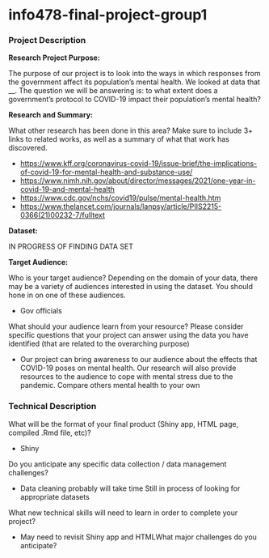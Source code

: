 # info478-final-project-group1

### Project Description

**Research Project Purpose:**

The purpose of our project is to look into the ways in which responses from the government affect its population’s mental health. We looked at data that __. The question we will be answering is: to what extent does a government’s protocol to COVID-19 impact their population’s mental health?

**Research and Summary:**

What other research has been done in this area? Make sure to include 3+ links to related works, as well as a summary of what that work has discovered. 

- https://www.kff.org/coronavirus-covid-19/issue-brief/the-implications-of-covid-19-for-mental-health-and-substance-use/
- https://www.nimh.nih.gov/about/director/messages/2021/one-year-in-covid-19-and-mental-health
- https://www.cdc.gov/nchs/covid19/pulse/mental-health.htm 
- https://www.thelancet.com/journals/lanpsy/article/PIIS2215-0366(21)00232-7/fulltext

**Dataset:**

IN PROGRESS OF FINDING DATA SET

**Target Audience:**

Who is your target audience? Depending on the domain of your data, there may be a variety of audiences interested in using the dataset. You should hone in on one of these audiences. 

- Gov officials 

What should your audience learn from your resource? Please consider specific questions that your project can answer using the data you have identified (that are related to the overarching purpose)

- Our project can bring awareness to our audience about the effects that COVID-19 poses on mental health. Our research will also provide resources to the audience to cope with mental stress due to the pandemic. Compare others mental health to your own 

### Technical Description

What will be the format of your final product (Shiny app, HTML page, compiled .Rmd file, etc)?

- Shiny 

Do you anticipate any specific data collection / data management challenges? 

- Data cleaning probably will take time Still in process of looking for appropriate datasets 

What new technical skills will need to learn in order to complete your project?

- May need to revisit Shiny app and HTMLWhat major challenges do you anticipate? 
